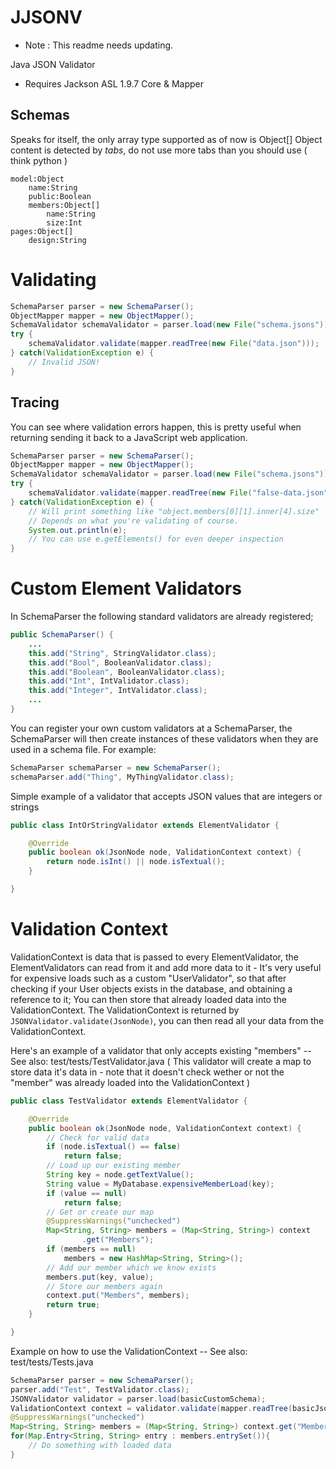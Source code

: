 JJSONV
======

- Note : This readme needs updating.

Java JSON Validator
- Requires Jackson ASL 1.9.7 Core & Mapper

Schemas
-------
Speaks for itself, the only array type supported as of now is Object[]
Object content is detected by _tabs_, do not use more tabs than you should use ( think python )
```
model:Object
	name:String
	public:Boolean
	members:Object[]
		name:String
		size:Int
pages:Object[]
	design:String
```
Validating
==========
```java
SchemaParser parser = new SchemaParser();
ObjectMapper mapper = new ObjectMapper();
SchemaValidator schemaValidator = parser.load(new File("schema.jsons"));
try {
	schemaValidator.validate(mapper.readTree(new File("data.json")));
} catch(ValidationException e) {
	// Invalid JSON!
}
```
Tracing
-------
You can see where validation errors happen, this is pretty useful when returning sending it back to a JavaScript web application.
```java
SchemaParser parser = new SchemaParser();
ObjectMapper mapper = new ObjectMapper();
SchemaValidator schemaValidator = parser.load(new File("schema.jsons"));
try {
	schemaValidator.validate(mapper.readTree(new File("false-data.json")));
} catch(ValidationException e) {
	// Will print something like "object.members[0][1].inner[4].size"
	// Depends on what you're validating of course.
	System.out.println(e);
	// You can use e.getElements() for even deeper inspection
}
```
Custom Element Validators
=========================
In SchemaParser the following standard validators are already registered;
```java
public SchemaParser() {
	...
	this.add("String", StringValidator.class);
	this.add("Bool", BooleanValidator.class);
	this.add("Boolean", BooleanValidator.class);
	this.add("Int", IntValidator.class);
	this.add("Integer", IntValidator.class);
	...
}
```
You can register your own custom validators at a SchemaParser, the SchemaParser
will then create instances of these validators when they are used in a schema file.
For example:
```java
SchemaParser schemaParser = new SchemaParser();
schemaParser.add("Thing", MyThingValidator.class);
```
Simple example of a validator that accepts JSON values that are integers or strings
```java
public class IntOrStringValidator extends ElementValidator {

	@Override
	public boolean ok(JsonNode node, ValidationContext context) {
		return node.isInt() || node.isTextual();
	}

}
```
Validation Context
==================
ValidationContext is data that is passed to every ElementValidator, the ElementValidators can read from it
and add more data to it - It's very useful for expensive loads such as a custom "UserValidator", so that after
checking if your User objects exists in the database, and obtaining a reference to it; You can then store that
already loaded data into the ValidationContext. The ValidationContext is returned
by ```JSONValidator.validate(JsonNode)```, you can then read all your data from the ValidationContext.

Here's an example of a validator that only accepts existing "members" -- See also: test/tests/TestValidator.java
( This validator will create a map to store data it's data in - note that it doesn't check 
wether or not the "member" was already loaded into the ValidationContext )
```java
public class TestValidator extends ElementValidator {

	@Override
	public boolean ok(JsonNode node, ValidationContext context) {
		// Check for valid data
		if (node.isTextual() == false)
			return false;
		// Load up our existing member
		String key = node.getTextValue();
		String value = MyDatabase.expensiveMemberLoad(key);
		if (value == null)
			return false;
		// Get or create our map
		@SuppressWarnings("unchecked")
		Map<String, String> members = (Map<String, String>) context
				.get("Members");
		if (members == null)
			members = new HashMap<String, String>();
		// Add our member which we know exists
		members.put(key, value);
		// Store our members again
		context.put("Members", members);
		return true;
	}

}
```
Example on how to use the ValidationContext -- See also: test/tests/Tests.java
```java
SchemaParser parser = new SchemaParser();
parser.add("Test", TestValidator.class);
JSONValidator validator = parser.load(basicCustomSchema);
ValidationContext context = validator.validate(mapper.readTree(basicJson));
@SuppressWarnings("unchecked")
Map<String, String> members = (Map<String, String>) context.get("Members");
for(Map.Entry<String, String> entry : members.entrySet()){
	// Do something with loaded data
}
```